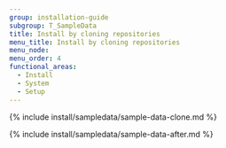 ```yaml
---
group: installation-guide
subgroup: T_SampleData
title: Install by cloning repositories
menu_title: Install by cloning repositories
menu_node:
menu_order: 4
functional_areas:
  - Install
  - System
  - Setup
---
```


{% include install/sampledata/sample-data-clone.md %}

{% include install/sampledata/sample-data-after.md %}
